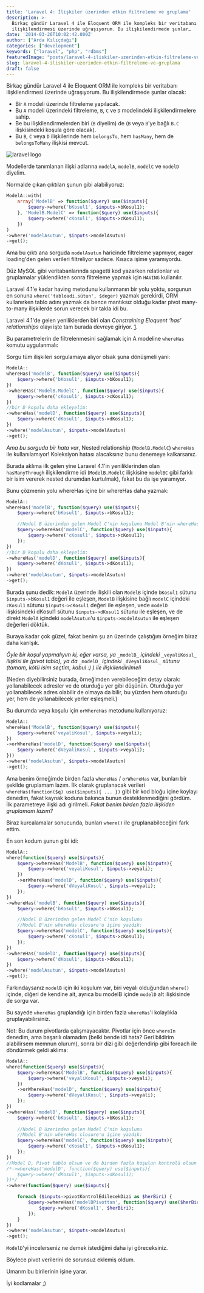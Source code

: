 ```yaml
---
title: 'Laravel 4: İlişkiler üzerinden etkin filtreleme ve gruplama'
description: >-
  Birkaç gündür Laravel 4 ile Eloquent ORM ile kompleks bir veritabanı
  ilişkilendirmesi üzerinde uğraşıyorum. Bu ilişkilendirmede şunlar…
date: '2014-03-26T10:02:42.000Z'
author: ["Arda Kılıçdağı"]
categories: ["development"]
keywords: ["laravel", "php", "rdbms"]
featuredImage: "posts/laravel-4-iliskiler-uzerinden-etkin-filtreleme-ve-gruplama/images/laravel-logo.png"
slug: laravel-4-iliskiler-uzerinden-etkin-filtreleme-ve-gruplama
draft: false
---
```


Birkaç gündür Laravel 4 ile Eloquent ORM ile kompleks bir veritabanı ilişkilendirmesi üzerinde uğraşıyorum. Bu ilişkilendirmede şunlar olacak:

* Bir `A` modeli üzerinde filtreleme yapılacak.
* Bu `A` modeli üzerindeki filtreleme, `B`, `C` ve `D` modelindeki ilişkilendirmelere sahip.
* Be bu ilişkilendirmelerden biri (`B` diyelim) de (`B` veya `B`'ye bağlı `B.C` ilişkisindeki koşula göre olacak).
* Bu `B`, `C` veya `D` ilişkilerinde hem `belongsTo`, hem `hasMany`, hem de `belongsToMany` ilişkisi mevcut.

![laravel logo](./images/laravel-logo.png)

Modellerde tanımlanan ilişki adlarına `modelA`, `modelB`, `modelC` ve `modelD` diyelim.

Normalde çıkan çıktıları şunun gibi alabiliyoruz:

```php
ModelA::with(
	array('ModelB' => function($query) use($inputs){
		$query->where('bKosul1', $inputs->bKosul1);
	}, 'ModelB.ModelC' => function($query) use($inputs){
		$query->where('cKosul1', $inputs->cKosul1);
	})
)
->where('modelAsutun', $inputs->modelAsutun)
->get();
```

Ama bu çıktı ana sorguda `modelAsutun` haricinde filtreleme yapmıyor, eager loading'den gelen verileri filtreliyor sadece. Kısaca işime yaramıyordu.

Düz MySQL gibi veritabanlarında spagetti kod yazarken relationlar ve gruplamalar yüklendikten sonra filtreleme yapmak için `HAVING` kullanılır.

Laravel 4.1'e kadar having metodunu kullanmanın bir yolu yoktu, sorgunun en sonuna `where('tabloadi.sütun', $deger)` yazmak gerekirdi, ORM kullanırken tablo adını yazmak da bence mantıksız olduğu kadar pivot many-to-many ilişkilerde sorun verecek bir takla idi bu.

Laravel 4.1'de gelen yeniliklerden biri olan _Constraining Eloquent ‘has’ relationships_ olayı işte tam burada devreye giriyor. [1](https://laravel.com/docs/4.2/eloquent#querying-relations).

Bu parametrelerin de filtrelenmesini sağlamak için A modeline `whereHas` komutu uygulanmalı:

Sorgu tüm ilişkileri sorgulamaya alıyor olsak şuna dönüşmeli yani:

```php
ModelA::
whereHas('modelB', function($query) use($inputs){
	$query->where('bKosul1', $inputs->bKosul1);
})
->whereHas('ModelB.ModelC', function($query) use($inputs){
	$query->where('cKosul1', $inputs->cKosul1);
})
//bir D koşulu daha ekleyelim:
->whereHas('modelD', function($query) use($inputs){
	$query->where('dKosul1', $inputs->dKosul1);
})
->where('modelAsutun', $inputs->modelAsutun)
->get();
```

_Ama bu sorguda bir hata var_, Nested relationship (`ModelB.ModelC`) `whereHas` ile kullanılamıyor! Koleksiyon hatası alacaksınız bunu denemeye kalkarsanız.

Burada aklıma ilk gelen yine Laravel 4.1'in yeniliklerinden olan `hasManyThrough` ilişkilendirme idi (`ModelB.ModelC` ilişkisine `modelBC` gibi farklı bir isim vererek nested durumdan kurtulmak), fakat bu da işe yaramıyor.

Bunu çözmenin yolu whereHas içine bir whereHas daha yazmak:

```php
ModelA::
whereHas('modelB', function($query) use($inputs){
	$query->where('bKosul1', $inputs->bKosul1);

	//Nodel B üzerinden gelen Model C'nin koşulunu Model B'nin whereHas closure'u içine yazdık:
	$query->whereHas('modelC', function($query) use($inputs){
		$query->where('cKosul1', $inputs->cKosul1);
	});
})
//bir D koşulu daha ekleyelim:
->whereHas('modelD', function($query) use($inputs){
	$query->where('dKosul1', $inputs->dKosul1);
})
->where('modelAsutun', $inputs->modelAsutun)
->get();
```

Burada şunu dedik: `ModelA` üzerinde ilişkili olan `ModelB` içinde `bKosul1` sütunu `$inputs->bKosul1` değeri ile eşleşen, `ModelB` ilişkisine bağlı `modelC` içindeki `cKosul1` sütunu `$inputs->cKosul1` değeri ile eşleşen, vede `modelD` ilişkisindeki dKosul1 sütunu `$inputs->dKosul1` sütunu ile eşleşen, ve de direkt `ModelA` içindeki `modelAsutun`'u `$inputs->modelAsutun` ile eşleşen değerleri döktük.

Buraya kadar çok güzel, fakat benim şu an üzerinde çalıştığım örneğim biraz daha karılşık.

_Öyle bir koşul yapmalıyım ki, eğer varsa, ya_ `_modelB_` _içindeki_ `_veyaliKosul_` _ilişkisi ile (pivot tablo), ya da_ `_modelD_` _içindeki_ `_dVeyaliKosul_` _sütunu (tamam, kötü isim seçtim, kabul :) ) ile ilişkilendirilmeli_

(Neden diyebilirsiniz burada, örneğimden verebileceğim detay olarak: yollanabilecek adresler ve de oturduğu yer gibi düşünün. Oturduğu yer yollanabilecek adres olabilir de olmaya da bilir, bu yüzden hem oturduğu yer, hem de yollanabilecek yerler eşleşmeli.)

Bu durumda veya koşulu için `orWhereHas` metodunu kullanıyoruz:

```php
ModelA::
whereHas('ModelB', function($query) use($inputs){
	$query->where('veyaliKosul', $inputs->veyali);
})
->orWhereHas('modelD', function($query) use($inputs){
	$query->where('dVeyaliKosul', $inputs->veyali);
}))
->where('modelAsutun', $inputs->modelAsutun)
->get();
```

Ama benim örneğimde birden fazla `whereHas` / `orWhereHas` var, bunları bir şekilde gruplamam lazım. İlk olarak gruplanacak verileri `whereHas(function($q) use($inputs){ ... })` gibi bir kod bloğu içine koylayı denedim, fakat kaynak koduna bakınca bunun desteklenmediğini gördüm. İlk parametreye ilişki adı girilmeli. _Fakat benim birden fazla ilişkiden gruplamam lazım?_

Biraz kurcalamalar sonucunda, bunları `where()` ile gruplanabileceğini fark ettim.

En son kodum şunun gibi idi:

```php
ModelA::
where(function($query) use($inputs){
	$query->whereHas('ModelB', function($query) use($inputs){
		$query->where('veyaliKosul', $inputs->veyali);
	})
	->orWhereHas('modelD', function($query) use($inputs){
		$query->where('dVeyaliKosul', $inputs->veyali);
	});
})
->whereHas('modelB', function($query) use($inputs){
	$query->where('bKosul1', $inputs->bKosul1);

	//Nodel B üzerinden gelen Model C'nin koşulunu 
	//Model B'nin whereHas closure'u içine yazdık:
	$query->whereHas('modelC', function($query) use($inputs){
		$query->where('cKosul1', $inputs->cKosul1);
	});
})
->whereHas('modelD', function($query) use($inputs){
	$query->where('dKosul1', $inputs->dKosul1);
})
->where('modelAsutun', $inputs->modelAsutun)
->get();
```

Farkındaysanız `modelB` için iki koşulum var, biri veyalı olduğundan `where()` içinde, diğeri de kendine ait, ayrıca bu modelB içinde `modelD` alt ilişkisinde de sorgu var.

Bu sayede `whereHas` gruplandığı için birden fazla `whereHas`'i kolaylıkla gruplayabilirsiniz.

Not: Bu durum pivotlarda çalışmayacaktır. Pivotlar için önce `whereIn` denedim, ama başarılı olamadım (belki bende idi hata? Geri bildirim alabilirsem memnun olurum), sonra bir dizi gibi değerlendirip gibi foreach ile döndürmek geldi aklıma:

```php
ModelA::
where(function($query) use($inputs){
	$query->whereHas('ModelB', function($query) use($inputs){
		$query->where('veyaliKosul', $inputs->veyali);
	})
	->orWhereHas('modelD', function($query) use($inputs){
		$query->where('dVeyaliKosul', $inputs->veyali);
	});
})
->whereHas('modelB', function($query) use($inputs){
	$query->where('bKosul1', $inputs->bKosul1);
 
	//Nodel B üzerinden gelen Model C'nin koşulunu 
	//Model B'nin whereHas closure'u içine yazdık:
	$query->whereHas('modelC', function($query) use($inputs){
		$query->where('cKosul1', $inputs->cKosul1);
	});
})
//Model D, Pivot tablo olsun ve de birden fazla koşulun kontrolü olsun
/*->whereHas('modelD', function($query) use($inputs){
	$query->where('dKosul1', $inputs->dKosul1);
})*/
->where(function($query) use($inputs){

	foreach ($inputs->pivotKontrolEdilecekDizi as $herBiri) {
		$query->whereHas('modelDPivottan', function($query) use($herBiri){
			$query->where('dKosul1', $herBiri);
		});
	}
})
->where('modelAsutun', $inputs->modelAsutun)
->get();
```

`ModelD`'yi incelerseniz ne demek istediğimi daha iyi göreceksiniz.

Böylece pivot verilerini de sorunsuz eklemiş oldum.

Umarım bu birilerinin işine yarar.

İyi kodlamalar ;)